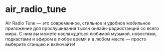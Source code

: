 # air_radio_tune

Air Radio Tune — это современное, стильное и удобное мобильное приложение для прослушивания тысяч онлайн-радиостанций со всего мира. С ним вы можете наслаждаться любимой музыкой, новостями, подкастами и эфиром в любое время и в любом месте — просто выберите станцию и включайте!
